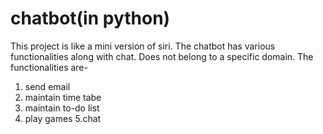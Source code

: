 # chatbot(in python)
This project is like a mini version of siri.
The chatbot has various functionalities along with chat.
Does not belong to a specific domain.
The functionalities are-
1. send email
2. maintain time tabe
3. maintain to-do list
4. play games
5.chat
